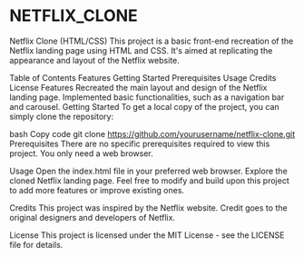 # NETFLIX_CLONE
Netflix Clone (HTML/CSS)
This project is a basic front-end recreation of the Netflix landing page using HTML and CSS. It's aimed at replicating the appearance and layout of the Netflix website.

Table of Contents
Features
Getting Started
Prerequisites
Usage
Credits
License
Features
Recreated the main layout and design of the Netflix landing page.
Implemented basic functionalities, such as a navigation bar and carousel.
Getting Started
To get a local copy of the project, you can simply clone the repository:

bash
Copy code
git clone https://github.com/yourusername/netflix-clone.git
Prerequisites
There are no specific prerequisites required to view this project. You only need a web browser.

Usage
Open the index.html file in your preferred web browser.
Explore the cloned Netflix landing page.
Feel free to modify and build upon this project to add more features or improve existing ones.

Credits
This project was inspired by the Netflix website. Credit goes to the original designers and developers of Netflix.

License
This project is licensed under the MIT License - see the LICENSE file for details.


